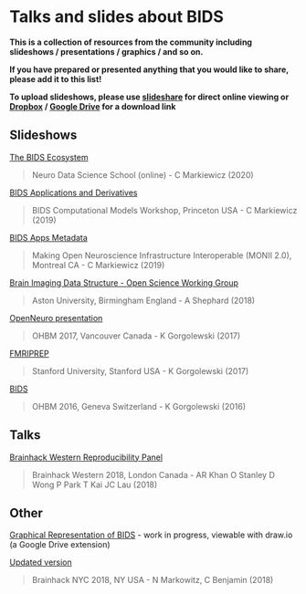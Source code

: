 # Talks and slides about BIDS

**This is a collection of resources from the community including slideshows /
presentations / graphics / and so on.**

**If you have prepared or presented anything that you would like to share,
please add it to this list!**

**To upload slideshows, please use [slideshare](https://www.slideshare.net/) for
direct online viewing or [Dropbox](https://www.dropbox.com/) /
[Google Drive](https://www.google.ca/drive/) for a download link**

## Slideshows

[The BIDS Ecosystem](https://effigies.github.io/bids-ecosystem/)

> Neuro Data Science School (online) - C Markiewicz (2020)

[BIDS Applications and Derivatives](https://effigies.github.io/bids-derivatives/)

> BIDS Computational Models Workshop, Princeton USA - C Markiewicz (2019)

[BIDS Apps Metadata](https://effigies.github.io/bids-metadata/)

> Making Open Neuroscience Infrastructure Interoperable (MONII 2.0), Montreal
> CA - C Markiewicz (2019)

[Brain Imaging Data Structure - Open Science Working Group](https://github.com/INCF/bids-starter-kit/files/2068336/Brain.Imaging.Data.Structure.-.OSWG.pptx)

> Aston University, Birmingham England - A Shephard (2018)

[OpenNeuro presentation](https://www.slideshare.net/chrisfilo1/openneuro-a-free-online-platform-for-sharing-and-analysis-of-neuroimaging-data)

> OHBM 2017, Vancouver Canada - K Gorgolewski (2017)

[FMRIPREP](https://www.slideshare.net/chrisfilo1/fmriprep-robust-and-easy-to-use-fmri-preprocessing-pipeline)

> Stanford University, Stanford USA - K Gorgolewski (2017)

[BIDS](https://www.slideshare.net/chrisfilo1/the-brain-imaging-data-structure-ohbm-2016)

> OHBM 2016, Geneva Switzerland - K Gorgolewski (2016)

## Talks

[Brainhack Western Reproducibility Panel](https://www.youtube.com/watch?v=LcyCgWQXMDI)

> Brainhack Western 2018, London Canada - AR Khan O Stanley D Wong P Park T Kai
> JC Lau (2018)

## Other

[Graphical Representation of BIDS](https://drive.google.com/drive/folders/1xlfeAFpp8iOH12bXONfD9OsRGLFFSLD-) -
work in progress, viewable with draw.io (a Google Drive extension)

[Updated version](https://cogneuro.net/bids)

> Brainhack NYC 2018, NY USA - N Markowitz, C Benjamin (2018)
